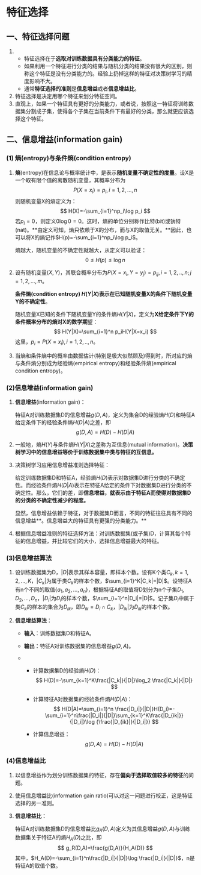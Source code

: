 # 特征选择

## 一、特征选择问题

1. + 特征选择在于**选取对训练数据具有分类能力的特征**。
   + 如果利用一个特征进行分类的结果与随机分类的结果没有很大的区别，则称这个特征是没有分类能力的。经验上扔掉这样的特征对决策树学习的精度影响不大。
   + 通常**特征选择的准则**是**信息增益**或者**信息增益比**。
2. 特征选择是决定用哪个特征来划分特征空间。
3. 直观上，如果一个特征具有更好的分类能力，或者说，按照这一特征将训练数据集分割成子集，使得各个子集在当前条件下有最好的分类，那么就更应该选择这个特征。



## 二、信息增益(information gain)

### (1) 熵(entropy)与条件熵(condition entropy)

1. **熵**(entropy)在信息论与概率统计中，是表示**随机变量不确定性的度量**。设X是一个取有限个值的离散随机变量，其概率分布为 
   $$
   P(X=x_i)=p_i,i=1,2,...,n
   $$
   则随机变量X的熵定义为：
   $$
   H(X)=-\sum_{i=1}^np_i\log p_i
   $$
   若$p_i=0$，则定义$0 \log 0=0$。这时，熵的单位分别称作比特(bit)或钠特(nat)。**由定义可知，熵只依赖于X的分布，而与X的取值无关。**因此，也可以将X的熵记作$H(p)=-\sum_{i=1}^np_i\log p_i$。

   熵越大，随机变量的不确定性就越大，从定义可以验证：
   $$
   0\le H(p) \le \log n
   $$

2. 设有随机变量$(X,Y)$，其联合概率分布为$P(X=x_i,Y=y_j)=p_{ij},i=1,2,..,n; j=1,2,...,m$。

   **条件熵(condition entropy) $H(Y|X)$**表示**在已知随机变量X的条件下随机变量Y的不确定性**。

   随机变量X已知的条件下随机变量Y的条件熵$H(Y|X)$，定义为**X给定条件下Y的条件概率分布的熵对X的数学期**望：
   $$
   H(Y|X)=\sum_{i=1}^n p_iH(Y|X=x_i)
   $$
   这里，$p_i=P(X=x_i),i=1,2,..,n$。

3. 当熵和条件熵中的概率由数据估计(特别是极大似然顾及)得到时，所对应的熵与条件熵分别成为经验熵(empirical entropy)和经验条件熵(empirical condition entropy)。



### (2)信息增益(information gain)

1. **信息增益**(information gain)：

   特征A对训练数据集D的信息增益$g(D,A)$，定义为集合D的经验熵$H(D)$和特征A给定条件下的经验条件熵$H(D|A)$之差，即
   $$
   g(D,A)=H(D)-H(D|A)
   $$

2. 一般地，熵$H(Y)$与条件熵$H(Y|X)$之差称为互信息(mutual information)。**决策树学习中的信息增益等价于训练数据集中类与特征的互信息。**

3. 决策树学习应用信息增益准则选择特征：

   给定训练数据集D和特征A，经验熵$H(D)$表示对数据集D进行分类的不确定性。而经验条件熵$H(D|A)$表示在特征A给定的条件下对数据集D进行分类的不确定性。那么，它们的差，即**信息增益，就表示由于特征A而使得对数据集D的分类的不确定性减少的程度。**

   显然，信息增益依赖于特征，对于数据集D而言，不同的特征往往具有不同的信息增益**。信息增益大的特征具有更强的分类能力。**

4. 根据信息增益准则的特征选择方法：对训练数据集(或子集)D，计算其每个特征的信息增益，并比较它们的大小，选择信息增益最大的特征。



### (3)信息增益算法

1. 设训练数据集为D，$|D|$表示其样本容量，即样本个数。设有K个类$C_k,k=1,2,...,K$，$|C_k|$为属于类$C_k$的样本个数，$\sum_{i=1}^K|C_k|=|D|$。设特征A有n个不同的取值$\{a_1,a_2,...,a_n\}$，根据特征A的取值将D划分为n个子集$D_1,D_2,...,D_n$，$|D_i|$为$D_i$的样本个数，$\sum_{i=1}^n|D_i|=|D|$。记子集$D_i$中属于类$C_k$的样本的集合为$D_{ik}$，即$D_{ik}=D_i \cap C_k$，$|D_{ik}|$为$D_{ik}$的样本个数。

2. **信息增益算法**：

   + **输入**：训练数据集D和特征A。

   + **输出**：特征A对训练数据集的信息增益$g(D,A)$。

   + + 计算数据集D的经验熵$H(D)$：
       $$
       H(D)=-\sum_{k=1}^K\frac{|C_k|}{|D|}\log_2 \frac{|C_k|}{|D|}
       $$

     + 计算特征A对数据集的经验条件熵$H(D|A)$：
       $$
       H(D|A)=\sum_{i=1}^n \frac{|D_i|}{|D|}H(D_i)=-\sum_{i=1}^n\frac{|D_i|}{|D|}\sum_{k=1}^K\frac{|D_{ik|}}{|D_i|}\log {\frac{|D_{ik}|}{|D_i|}}
       $$

     + 计算信息增益：
       $$
       g(D,A)=H(D)-H(D|A)
       $$



### (4)信息增益比

1. 以信息增益作为划分训练数据集的特征，存在**偏向于选择取值较多的特征**的问题。

2. 使用信息增益比(information gain ratio)可以对这一问题进行校正，这是特征选择的另一准则。

3. **信息增益比**：

   特征A对训练数据集D的信息增益比$g_R(D,A)$定义为其信息增益$g(D,A)$与训练数据集关于特征A的熵$H_A(D)$之比，即
   $$
   g_R(D,A)=\frac{g(D,A)}{H_A(D)}
   $$
   其中，$H_A(D)=-\sum_{i=1}^n\frac{|D_i|}{|D|}\log \frac{|D_i|}{|D|}$，n是特征A的取值个数。